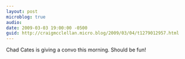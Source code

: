 ```yaml
---
layout: post
microblog: true
audio: 
date: 2009-03-03 19:00:00 -0500
guid: http://craigmcclellan.micro.blog/2009/03/04/t1279012957.html
---
```

Chad Cates is giving a convo this morning. Should be fun!
